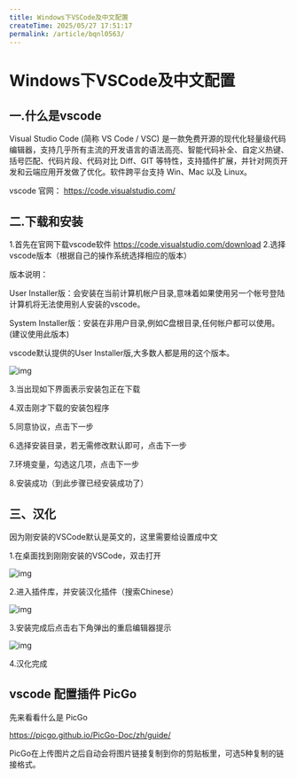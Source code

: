 ```yaml
---
title: Windows下VSCode及中文配置
createTime: 2025/05/27 17:51:17
permalink: /article/bqnl0563/
---
```

# Windows下VSCode及中文配置

## 一.什么是vscode
Visual Studio Code (简称 VS Code / VSC) 是一款免费开源的现代化轻量级代码编辑器，支持几乎所有主流的开发语言的语法高亮、智能代码补全、自定义热键、括号匹配、代码片段、代码对比 Diff、GIT 等特性，支持插件扩展，并针对网页开发和云端应用开发做了优化。软件跨平台支持 Win、Mac 以及 Linux。

vscode 官网： https://code.visualstudio.com/

## 二.下载和安装

1.首先在官网下载vscode软件 https://code.visualstudio.com/download
2.选择vscode版本（根据自己的操作系统选择相应的版本）

版本说明：

User Installer版：会安装在当前计算机帐户目录,意味着如果使用另一个帐号登陆计算机将无法使用别人安装的vscode。

System Installer版：安装在非用户目录,例如C盘根目录,任何帐户都可以使用。(建议使用此版本)

vscode默认提供的User Installer版,大多数人都是用的这个版本。

![img](https://imgoss.xgss.net/picgo/watermark,type_ZmFuZ3poZW5naGVpdGk,shadow_10,text_aHR0cHM6Ly9ibG9nLmNzZG4ubmV0L3FxXzMwNjQwNjcx,size_16,color_FFFFFF,t_70.png?aliyun)

 

3.当出现如下界面表示安装包正在下载


4.双击刚才下载的安装包程序



5.同意协议，点击下一步



6.选择安装目录，若无需修改默认即可，点击下一步



7.环境变量，勾选这几项，点击下一步



8.安装成功（到此步骤已经安装成功了）




## 三、汉化

因为刚安装的VSCode默认是英文的，这里需要给设置成中文

1.在桌面找到刚刚安装的VSCode，双击打开

![img](https://imgoss.xgss.net/picgo/watermark,type_ZmFuZ3poZW5naGVpdGk,shadow_10,text_aHR0cHM6Ly9ibG9nLmNzZG4ubmV0L3FxXzMwNjQwNjcx,size_16,color_FFFFFF,t_70.png?aliyun)

2.进入插件库，并安装汉化插件（搜索Chinese）

![img](https://imgoss.xgss.net/picgo/watermark,type_ZmFuZ3poZW5naGVpdGk,shadow_10,text_aHR0cHM6Ly9ibG9nLmNzZG4ubmV0L3FxXzMwNjQwNjcx,size_16,color_FFFFFF,t_70.png?aliyun)

3.安装完成后点击右下角弹出的重启编辑器提示

![img](https://imgoss.xgss.net/picgo/watermark,type_ZmFuZ3poZW5naGVpdGk,shadow_10,text_aHR0cHM6Ly9ibG9nLmNzZG4ubmV0L3FxXzMwNjQwNjcx,size_16,color_FFFFFF,t_70.png?aliyun)

4.汉化完成

## vscode 配置插件 PicGo

先来看看什么是 PicGo

https://picgo.github.io/PicGo-Doc/zh/guide/

PicGo在上传图片之后自动会将图片链接复制到你的剪贴板里，可选5种复制的链接格式。


